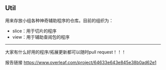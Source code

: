 ## Util

用来存放小组各种神奇辅助程序的仓库。目前的组织为：

- slice：用于切片的程序
- view：用于辅助查阅包的程序

---

大家有什么好用的程序/拓展更新都可以随时pull request！！！

报告链接 https://www.overleaf.com/project/64633e643e845e38b0ad62e1
